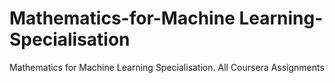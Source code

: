 # Mathematics-for-Machine Learning-Specialisation
Mathematics for Machine Learning Specialisation. All Coursera Assignments
